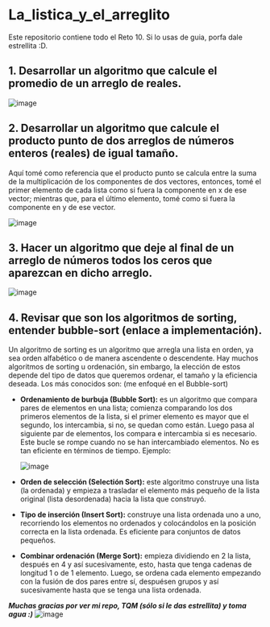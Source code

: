 # La_listica_y_el_arreglito
Este repositorio contiene todo el Reto 10. Si lo usas de guia, porfa dale estrellita :D.
## 1. Desarrollar un algoritmo que calcule el promedio de un arreglo de reales.

![image](https://github.com/Cate1911/La_listica_y_el_arreglo/assets/141857246/2364e0d1-a6cf-48b9-bbec-972f1d3c0868)

## 2. Desarrollar un algoritmo que calcule el producto punto de dos arreglos de números enteros (reales) de igual tamaño.
Aquí tomé como referencia que el producto punto se calcula entre la suma de la multiplicación de los componentes de dos vectores, entonces, tomé el primer elemento de cada lista como si fuera la componente en x de ese vector; mientras que, para el último elemento, tomé como si fuera la componente en y de ese vector.

![image](https://github.com/Cate1911/La_listica_y_el_arreglo/assets/141857246/b01fa2af-1e88-4d49-b390-00bb410f6461)

## 3. Hacer un algoritmo que deje al final de un arreglo de números todos los ceros que aparezcan en dicho arreglo.

![image](https://github.com/Cate1911/La_listica_y_el_arreglo/assets/141857246/10fee1da-5594-471c-ba72-0e0d13923de7)

## 4. Revisar que son los algoritmos de sorting, entender bubble-sort (enlace a implementación).
Un algoritmo de sorting es un algoritmo que arregla una lista en orden, ya sea orden alfabético o de manera ascendente o descendente. Hay muchos algoritmos de sorting u ordenación, sin embargo, la elección de estos depende del tipo de datos que queremos ordenar, el tamaño y la eficiencia deseada. Los más conocidos son: (me enfoqué en el Bubble-sort)
* **Ordenamiento de burbuja (Bubble Sort):** es un algoritmo que compara pares de elementos en una lista; comienza comparando los dos primeros elementos de la lista, si el primer elemento es mayor que el segundo, los intercambia, si no, se quedan como están. Luego pasa al siguiente par de elementos, los compara e intercambia si es necesario. Este bucle se rompe cuando no se han intercambiado elementos. No es tan eficiente en términos de tiempo. Ejemplo:

  ![image](https://github.com/Cate1911/La_listica_y_el_arreglo/assets/141857246/b65d8951-8513-448d-a42a-ee7168cf3566)
  
* **Orden de selección (Selectión Sort):** este algoritmo construye una lista (la ordenada) y empieza a trasladar el elemento más pequeño de la lista original (lista desordenada) hacia la lista que construyó.
* **Tipo de inserción (Insert Sort):** construye una lista ordenada uno a uno, recorriendo los elementos no ordenados y colocándolos en la posición correcta en la lista ordenada. Es eficiente para conjuntos de datos pequeños.
* **Combinar ordenación (Merge Sort):** empieza dividiendo en 2 la lista, después en 4 y así sucesivamente, esto, hasta que tenga cadenas de longitud 1 o de 1 elemento. Luego, se ordena cada elemento empezando con la fusión de dos pares entre sí, despuésen grupos y así sucesivamente hasta que se tenga una lista ordenada.

**_Muchas gracias por ver mi repo, TQM (sólo si le das estrellita) y toma agua :)_**
![image](https://github.com/Cate1911/La_listica_y_el_arreglo/assets/141857246/8ea79d5c-d11e-4d4a-a993-283511198df4)

